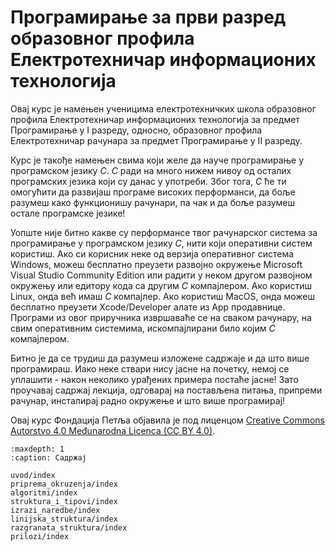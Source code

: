 # Програмирање за први разред образовног профила Електротехничар информационих технологија

Овај курс је намењен ученицима електротехничких школа образовног профила
Електротехничар информационих технологија за предмет Програмирање у I разреду,
односно, образовног профила Електротехничар рачунара за предмет Програмирање у
II разреду.

Курс је такође намењен свима који желе да науче програмирање у програмском
језику $C$. $C$ ради на много нижем нивоу од осталих програмских језика који
су данас у употреби. Због тога, $C$ ће ти омогућити да развијаш програме
високих перформанси, да боље разумеш како функционишу рачунари, па чак и да
боље разумеш остале програмске језике!

Уопште није битно какве су перформансе твог рачунарског система за програмирање
у програмском језику $C$, нити који оперативни систем користиш. Ако си корисник
неке од верзија оперативног система Windows, можеш бесплатно преузети развојно
окружење Microsoft Visual Studio Community Edition или радити у неком другом
развојном окружењу или едитору кода са другим $C$ компајлером. Ако користиш
Linux, онда већ имаш $C$ компајлер. Ако користиш MacOS, онда можеш бесплатно
преузети Xcode/Developer алате из App продавнице. Програми из овог приручника
извршаваће се на сваком рачунару, на свим оперативним системима, искомпајлирани
било којим $C$ компајлером.

Битно је да се трудиш да разумеш изложене садржаје и да што више програмираш.
Иако неке ствари нису јасне на почетку, немој се уплашити - након неколико
урађених примера постаће јасне! Зато проучавај садржај лекција, одговарај на
постављена питања, припреми рачунар, инсталирај радно окружење и што више
програмирај!

Овај курс Фондација Петља објавила je под лиценцом
[Creative Commons Autorstvo 4.0 Međunarodna Licenca (CC BY 4.0)](https://creativecommons.org/licenses/by/4.0/deed.sr_LATN).

```{toctree}
:maxdepth: 1
:caption: Садржај

uvod/index
priprema_okruzenja/index
algoritmi/index
struktura_i_tipovi/index
izrazi_naredbe/index
linijska_struktura/index
razgranata_struktura/index
prilozi/index
```
